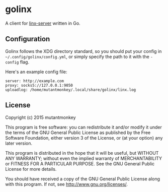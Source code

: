 # golinx

A client for [linx-server](https://github.com/andreimarcu/linx-server) written
in Go.

## Configuration
Golinx follows the XDG directory standard, so you should put your config in
`~/.config/golinx/config.yml`, or simply specify the path to it with the
`-config` flag.

Here's an example config file:
```
server: http://example.com
proxy: socks5://127.0.0.1:9050
uploadlog: /home/mutantmonkey/.local/share/golinx/linx.log
```

## License
Copyright (c) 2015 mutantmonkey

This program is free software: you can redistribute it and/or modify
it under the terms of the GNU General Public License as published by
the Free Software Foundation, either version 3 of the License, or
(at your option) any later version.

This program is distributed in the hope that it will be useful,
but WITHOUT ANY WARRANTY; without even the implied warranty of
MERCHANTABILITY or FITNESS FOR A PARTICULAR PURPOSE.  See the
GNU General Public License for more details.

You should have received a copy of the GNU General Public License
along with this program.  If not, see <http://www.gnu.org/licenses/>.
